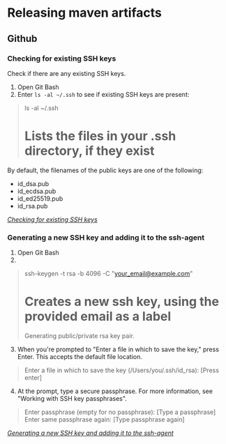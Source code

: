 # Releasing maven artifacts

## Github

### Checking for existing SSH keys 

Check if there are any existing SSH keys.

1. Open Git Bash
2. Enter `ls -al ~/.ssh` to see if existing SSH keys are present:
>ls -al ~/.ssh
># Lists the files in your .ssh directory, if they exist

By default, the filenames of the public keys are one of the following:

* id_dsa.pub
* id_ecdsa.pub
* id_ed25519.pub
* id_rsa.pub

_[Checking for existing SSH keys][1]_

### Generating a new SSH key and adding it to the ssh-agent

1. Open Git Bash
2.
>ssh-keygen -t rsa -b 4096 -C "your_email@example.com"
># Creates a new ssh key, using the provided email as a label
>Generating public/private rsa key pair.
3. When you're prompted to "Enter a file in which to save the key," press Enter. This accepts the default file location.
>Enter a file in which to save the key (/Users/you/.ssh/id_rsa): [Press enter]
4. At the prompt, type a secure passphrase. For more information, see "Working with SSH key passphrases".
>Enter passphrase (empty for no passphrase): [Type a passphrase]
>Enter same passphrase again: [Type passphrase again]

_[Generating a new SSH key and adding it to the ssh-agent][2]_

[1]: https://help.github.com/articles/checking-for-existing-ssh-keys/
[2]: https://help.github.com/articles/generating-a-new-ssh-key-and-adding-it-to-the-ssh-agent/